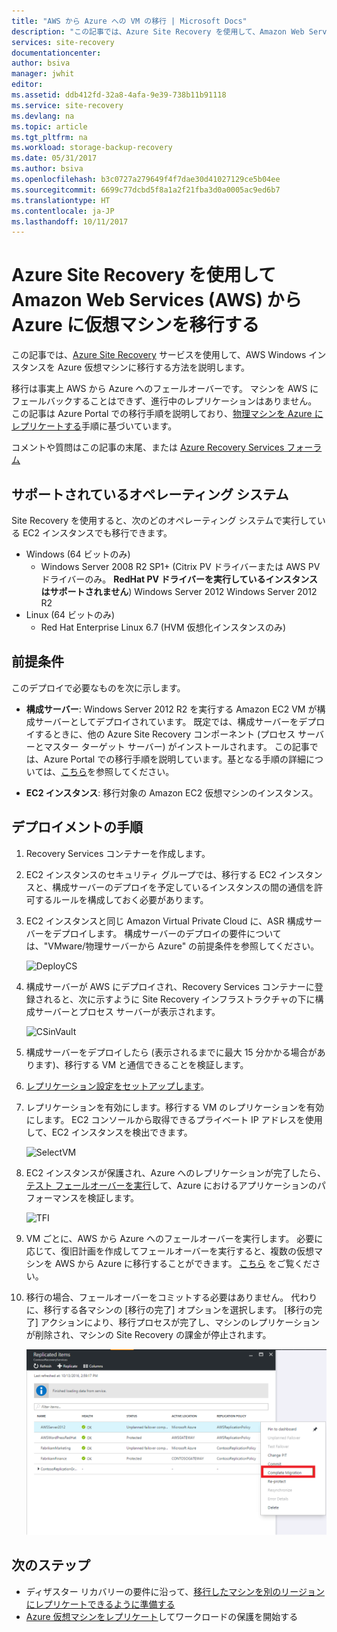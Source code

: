 ```yaml
---
title: "AWS から Azure への VM の移行 | Microsoft Docs"
description: "この記事では、Azure Site Recovery を使用して、Amazon Web Services (AWS) で実行中の仮想マシンを Azure に移行する方法を説明します。"
services: site-recovery
documentationcenter: 
author: bsiva
manager: jwhit
editor: 
ms.assetid: ddb412fd-32a8-4afa-9e39-738b11b91118
ms.service: site-recovery
ms.devlang: na
ms.topic: article
ms.tgt_pltfrm: na
ms.workload: storage-backup-recovery
ms.date: 05/31/2017
ms.author: bsiva
ms.openlocfilehash: b3c0727a279649f4f7dae30d41027129ce5b04ee
ms.sourcegitcommit: 6699c77dcbd5f8a1a2f21fba3d0a0005ac9ed6b7
ms.translationtype: HT
ms.contentlocale: ja-JP
ms.lasthandoff: 10/11/2017
---
```

# <a name="migrate-virtual-machines-in-amazon-web-services-aws-to-azure-with-azure-site-recovery"></a>Azure Site Recovery を使用して Amazon Web Services (AWS) から Azure に仮想マシンを移行する

この記事では、[Azure Site Recovery](site-recovery-overview.md) サービスを使用して、AWS Windows インスタンスを Azure 仮想マシンに移行する方法を説明します。

移行は事実上 AWS から Azure へのフェールオーバーです。 マシンを AWS にフェールバックすることはできず、進行中のレプリケーションはありません。 この記事は Azure Portal での移行手順を説明しており、[物理マシンを Azure にレプリケートする](site-recovery-vmware-to-azure.md)手順に基づいています。

コメントや質問はこの記事の末尾、または [Azure Recovery Services フォーラム](https://social.msdn.microsoft.com/forums/azure/home?forum=hypervrecovmgr)

## <a name="supported-operating-systems"></a>サポートされているオペレーティング システム

Site Recovery を使用すると、次のどのオペレーティング システムで実行している EC2 インスタンスでも移行できます。

- Windows (64 ビットのみ)
    - Windows Server 2008 R2 SP1+ (Citrix PV ドライバーまたは AWS PV ドライバーのみ。 **RedHat PV ドライバーを実行しているインスタンスはサポートされません**) Windows Server 2012 Windows Server 2012 R2
- Linux (64 ビットのみ)
    - Red Hat Enterprise Linux 6.7 (HVM 仮想化インスタンスのみ)

## <a name="prerequisites"></a>前提条件

このデプロイで必要なものを次に示します。

* **構成サーバー**: Windows Server 2012 R2 を実行する Amazon EC2 VM が構成サーバーとしてデプロイされています。 既定では、構成サーバーをデプロイするときに、他の Azure Site Recovery コンポーネント (プロセス サーバーとマスター ターゲット サーバー) がインストールされます。 この記事では、Azure Portal での移行手順を説明しています。基となる手順の詳細については、[こちら](site-recovery-components.md)を参照してください。

* **EC2 インスタンス**: 移行対象の Amazon EC2 仮想マシンのインスタンス。

## <a name="deployment-steps"></a>デプロイメントの手順

1. Recovery Services コンテナーを作成します。
2. EC2 インスタンスのセキュリティ グループでは、移行する EC2 インスタンスと、構成サーバーのデプロイを予定しているインスタンスの間の通信を許可するルールを構成しておく必要があります。

3. EC2 インスタンスと同じ Amazon Virtual Private Cloud に、ASR 構成サーバーをデプロイします。 構成サーバーのデプロイの要件については、"VMware/物理サーバーから Azure" の前提条件を参照してください。

    ![DeployCS](./media/site-recovery-migrate-aws-to-azure/migration_pic2.png)

4.  構成サーバーが AWS にデプロイされ、Recovery Services コンテナーに登録されると、次に示すように Site Recovery インフラストラクチャの下に構成サーバーとプロセス サーバーが表示されます。

    ![CSinVault](./media/site-recovery-migrate-aws-to-azure/migration_pic3.png)

5. 構成サーバーをデプロイしたら (表示されるまでに最大 15 分かかる場合があります)、移行する VM と通信できることを検証します。

6. [レプリケーション設定をセットアップします](site-recovery-setup-replication-settings-vmware.md)。

7. レプリケーションを有効にします。移行する VM のレプリケーションを有効にします。 EC2 コンソールから取得できるプライベート IP アドレスを使用して、EC2 インスタンスを検出できます。

    ![SelectVM](./media/site-recovery-migrate-aws-to-azure/migration_pic4.png)

8. EC2 インスタンスが保護され、Azure へのレプリケーションが完了したら、[テスト フェールオーバーを実行](site-recovery-test-failover-to-azure.md)して、Azure におけるアプリケーションのパフォーマンスを検証します。

    ![TFI](./media/site-recovery-migrate-aws-to-azure/migration_pic5.png)

9. VM ごとに、AWS から Azure へのフェールオーバーを実行します。 必要に応じて、復旧計画を作成してフェールオーバーを実行すると、複数の仮想マシンを AWS から Azure に移行することができます。 [こちら](site-recovery-create-recovery-plans.md) をご覧ください。

10. 移行の場合、フェールオーバーをコミットする必要はありません。 代わりに、移行する各マシンの [移行の完了] オプションを選択します。 [移行の完了] アクションにより、移行プロセスが完了し、マシンのレプリケーションが削除され、マシンの Site Recovery の課金が停止されます。

    ![移行](./media/site-recovery-migrate-aws-to-azure/migration_pic6.png)

## <a name="next-steps"></a>次のステップ

- ディザスター リカバリーの要件に沿って、[移行したマシンを別のリージョンにレプリケートできるように準備する](site-recovery-azure-to-azure-after-migration.md)
- [Azure 仮想マシンをレプリケート](site-recovery-azure-to-azure.md)してワークロードの保護を開始する
